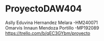 # ProyectoDAW404
Aslly Eduvina Hernandez Melara -HM240071
<br>
Omarvis Innaun Mendoza Portillo -MP192089
<br>
https://trello.com/b/qEC3GYbm/proyecto
